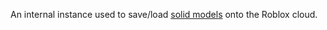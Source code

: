 An internal instance used to save/load [solid models](https://developer.roblox.com/articles/3D-Modeling-with-Parts) onto the Roblox cloud.